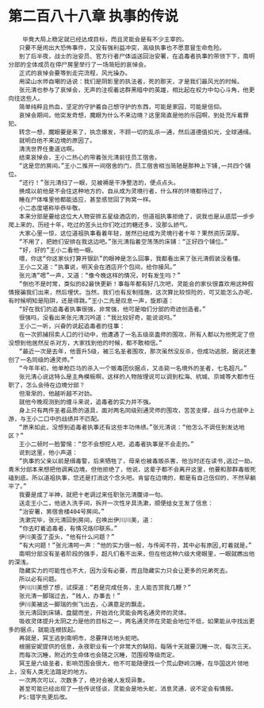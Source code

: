 # 第二百八十八章 执事的传说
        毕竟大局上稳定就已经达成目标，而且灵能会是有不少主宰的。
       只要不是闹出大恐怖事件，又没有强利益冲突，高级执事也不愿意冒生命危险。
       到了后半夜，战士的治安员、官方行者尸体运送回治安署，在追毒者执事的带领下下，南明分部的全体成员在停尸房里举行了一场简短的哀悼会。
       正式的哀悼会要等到走完流程，风光操办。
       用梁山水师自嘲的话说：我们是阴影里的执法者，死的那天，才是我们最风光的时候。
       张元清也参与了哀悼会，无声的注视着这群黑暗中的英雄，相比起在权力中勾心斗角，他更向往这些人。
       简单纯粹且热血，坚定的守护着自己想守护的东西，可能是家园，可能是信仰。
       哀悼会期间，他突发奇想，魔眼为什么不来边境？这里简直是他的乐园啊，到处充斥着罪犯。
       转念一想，魔眼要是来了，执念爆发，不顾一切的乱杀一通，然后道德值扣光，全球通缉。
       就明白他不来边境的原因了。
       清洗世界任重道远啊。
       结束哀悼会，王小二热心的带着张元清前往员工宿舍。
       “这是您的房间。”王小二推开一间宿舍的门，员工宿舍相当简陋是那种上下铺,一共四个铺位。
       “还行！”张元清扫了一眼，见被褥是干净整洁的，便点点头。
       换成以前他是不会住这种地方的，自从成为灵境行者，什么样的环境都待过了，
       睡在尸体堆里他都能适应，甚至感觉回了狗窝一样。
       小二态度堪称毕恭毕敬。
       本来分部是要给这位大人物安排五星级酒店的，但道祖执事拒绝了，说我也是从底层一步步爬上来的，历经十年，吃过的苦头比你们吃过的糖还多，没那么娇气。
       大家心里一惊，这位道祖执事看着年轻，居然已经成为灵境行者十年？果然资历深厚。
       “不用了，把她们安排在我这边吧。”张元清指着空荡荡的床铺：“正好四个铺位。”
       “好，好的”王小二看他一眼。
       喂，你这“你这家伙打算开银趴”的眼神是怎么回事，我都看出来了张元清假装没看懂。
       王小二又道：“执事说，明天会在酒店开个包间，给你接风。”
       张元清“嗯”一声，又道：“像今晚这样的情况，时有发生吗？”
       “倒也不是时常，类似的82最快更新！事每年都有好几次吧，灵能会的家伙很喜欢用这种假情报骗我们出来，然后埋伏。当然，我们也有反制措施，这次算比较惊险的，可又能怎么办呢，有时候明知是陷阱，还是得跳。”王小二先是叹息一声，旋即道：
       “好在我们的追毒者执事很强，非常强，他可是咱们分部的奇迹创造者。”
       很强吗，没看出来张元清沉吟道：“我比较好奇，能说说吗。”
       王小二一听，兴奋的说起追毒者的往事：
       在一次抓捕拐卖人口的行动中，他遭遇了一名五级巫蛊师的围攻，所有人都以为他死定了但没想到他居然反杀对方，大家找到他的时候，都不敢相信。”
       “最近一次是去年，他晋升5级，被三名圣者围攻，那次虽然没反杀，但成功逃脱，据说还重创了一名同级的通灵师。”
       “今年年初，他单枪匹马的杀入一个贩毒团伙据点，又击毙一名境外的圣者，七名超凡。”
       张元清心说这特么是主角模板啊，这样的人物按理说可以调到松海、杭城、京城等大都市任职了，怎么会待在边境分部？
       但渐渐的，他越听越不对劲。
       就他今晚观测到的缠斗来说，追毒者的实力并不强。
       身上只有两件圣者品质的道具，面对两名同级别通灵师的围攻，苦苦支撑，战斗力也就中上游，与王小二口中的战绩并不匹配。
       “原来如此，没想到追毒者执事还有这些丰功伟绩。”张元清说：“他怎么不调任到发达地区？”
       王小二顿时一脸警惕：“您不会想挖人吧，追毒者执事是不会走的。”
       说到这里，他小声道：
       “执事的父亲以前是缉毒警，后来牺牲了，母亲也被毒贩杀害，他当时还在读书,逃过一劫。青禾分部本来想把他调离边境，但他拒绝了，他说，这辈子都不会离开这里，他要和那群毒贩死磕到底。所以道祖执事，您还是打消这个念头吧。肯留在边境的，都是有自己信仰的，不然早躺平了。”
       我要是成了半神，就把十老调过来任职张元清腹诽一句。
       送走王小二，他进入洗手间，拆开一次性牙具洗漱，顺便给女王发了信息：
       “治安署，男宿舍楼404号房间。”
       洗漱完毕，张元清回到房间，召唤出伊川川美，道：
       “你去盯着追毒者，有情况烙印联系。”
       伊川美歪了歪头，“他有什么问题？”
       “有大问题！”张元清呵一声：“他的实力很一般，与传闻不符，其中必有原因,盯着就是。”
       南明分部没有圣者阶段的强手，超凡们看不出来，但在他这种六级大佬眼里，一眼就瞧出他的深浅。
       隐藏实力的可能性也不大，因为没有必要，而且隐藏实力只会让更多的兄弟死去。
       所以必有问题。
       伊川川美想了想，试探道：“若是完成任务，主人能否赏我几鞭？”
       张元清一脚瑞过去，“贱人，办事去！”
       伊川美被这一脚瑞的倒飞出去，心满意足的飘走。
       张元清回到床铺，盘腿而坐，开始消化灵能会两名通灵师的灵体。
       吸收灵体提升太阴之力是他的目标之一，两名通灵师在灵能会地位不低，如果能从中找出更多的据点，就能连根拔起。
       再就是，冥王逃到南明市，总要拜访地头蛇吧。
       根据安妮提供的信息，永夜职业有一个非常大的缺陷，每隔十天就要沉睡一次，每次三天。
       而每次沉睡，附近的生命体也会随之沉睡，范围视等级而定。
       冥王是六级圣者，影响范围会很大，他不可能随便找一个荒山野岭沉睡，在华国这片领地上，没有人类无法踏足的地方。
       一次两次可以，次数多了，绝对会被人发现异象。
       甚至可能已经出现了一些传说怪谈，灵能会是地头蛇，消息灵通，说不定会有情报。
       PS:错字先更后改。